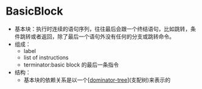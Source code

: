 # BasicBlock
- 基本块：执行时连续的语句序列，往往最后会跟一个终结语句，比如跳转，条件跳转或者返回，除了最后一个语句外没有任何的分支或跳转命令。
- 组成：
  - label
  - list of instructions
  - terminator:basic block 的最后一条指令
- 结构：
  - 基本块的依赖关系是以一个[[dominator-tree]](支配树)来表示的

[//begin]: # "Autogenerated link references for markdown compatibility"
[dominator-tree]: dominator-tree.md "dominator-tree"
[//end]: # "Autogenerated link references"